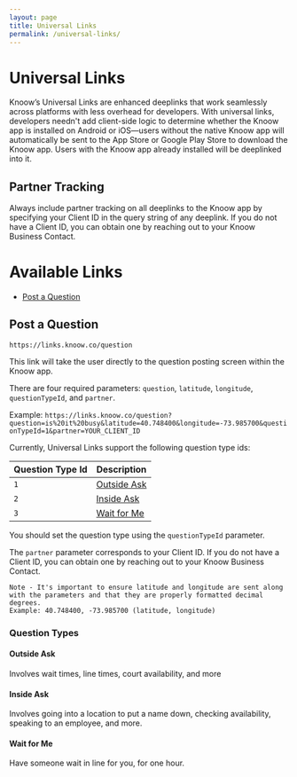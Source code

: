 ```yaml
---
layout: page
title: Universal Links
permalink: /universal-links/
---
```

# Universal Links

Knoow’s Universal Links are enhanced deeplinks that work seamlessly across platforms with less overhead for developers. With universal links, developers needn't add client-side logic to determine whether the Knoow app is installed on Android or iOS—users without the native Knoow app will automatically be sent to the App Store or Google Play Store to download the Knoow app. Users with the Knoow app already installed will be deeplinked into it.

## Partner Tracking

Always include partner tracking on all deeplinks to the Knoow app by specifying your Client ID in the query string of any deeplink. If you do not have a Client ID, you can obtain one by reaching out to your Knoow Business Contact.

# Available Links
- [Post a Question](#post-a-question)


## Post a Question

`https://links.knoow.co/question`

This link will take the user directly to the question posting screen within the Knoow app.

There are four required parameters: `question`, `latitude`, `longitude`, `questionTypeId`, and `partner`.

Example: `https://links.knoow.co/question?question=is%20it%20busy&latitude=40.748400&longitude=-73.985700&questionTypeId=1&partner=YOUR_CLIENT_ID`

Currently, Universal Links support the following question type ids:

| Question Type Id | Description                 |
| ---------------- | --------------------------- |
| `1`              | [Outside Ask](#outside-ask) |
| `2`              | [Inside Ask](#inside-ask)   |
| `3`              | [Wait for Me](#wait-for-me) |

You should set the question type using the `questionTypeId` parameter.

The `partner` parameter corresponds to your Client ID. If you do not have a Client ID, you can obtain one by reaching out to your Knoow Business Contact.

```
Note - It's important to ensure latitude and longitude are sent along with the parameters and that they are properly formatted decimal degrees.
Example: 40.748400, -73.985700 (latitude, longitude)
```


### Question Types

#### Outside Ask

Involves wait times, line times, court availability, and more


#### Inside Ask

Involves going into a location to put a name down, checking availability, speaking to an employee, and more.


#### Wait for Me

Have someone wait in line for you, for one hour.
